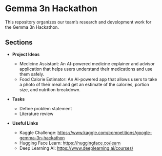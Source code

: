# Gemma 3n Hackathon
This repository organizes our team’s research and development work for the Gemma 3n Hackathon.

## Sections

- **Project Ideas**  
  - Medicine Assistant: An AI-powered medicine explainer and advisor application that helps users understand their medications and use them safely.  
  - Food Calorie Estimator: An AI-powered app that allows users to take a photo of their meal and get an estimate of the calories, portion size, and nutrition breakdown.

- **Tasks**  
  - Define problem statement  
  - Literature review  

- **Useful Links**  
  - Kaggle Challenge: https://www.kaggle.com/competitions/google-gemma-3n-hackathon  
  - Hugging Face Learn: https://huggingface.co/learn
  - Deep Learning AI: https://www.deeplearning.ai/courses/